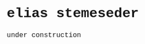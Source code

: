 	
<!DOCTYPE html PUBLIC "-//W3C//DTD HTML 4.0 Transitional//EN">
<!DOCTYPE html PUBLIC "-//W3C//DTD HTML 4.0 Transitional//EN">
<html>
<html>
<head>
<head>
<meta http-equiv="content-type" content="text/html; charset=utf-8">
<meta http-equiv="content-type" content="text/html; charset=utf-8">
<title> </title>
<title> </title>
<meta name="author" content="elias stemeseder">
<meta name="author" content="elias stemeseder">
<link rel="stylesheet" href="https://fonts.googleapis.com/css?family=Play">
<link rel="stylesheet" href="https://fonts.googleapis.com/css?family=Play">
<style type="text/css">
<style type="text/css">
p { font-family: "Play", "Consolas", "Fira Mono", "Liberation Mono", "Lucida Console", "Noto Mono", monospace; font-size: 12pt; line-height: 150%; margin-left: 1.0cm; margin-right: 1.0cm; margin-bottom: 0.25cm; background: transparent; background: transparent }
p { font-family: "Play", "Consolas", "Fira Mono", "Liberation Mono", "Lucida Console", "Noto Mono", monospace; font-size: 12pt; line-height: 150%; margin-left: 1.0cm; margin-right: 1.0cm; margin-bottom: 0.25cm; background: transparent; font-smooth:  auto; -webkit-font-smoothing: antialiased; -moz-osx-font-smoothing: grayscale; }
h1 { font-family: "Play", "Consolas", "Fira Mono", "Liberation Mono", "Lucida Console", "Noto Mono", monospace; font-size: 24pt; font-weight: bold; margin-top: 1.0cm; margin-left: 1.0cm; margin-right: 1.0cm; page-break-after: avoid }
h1 { font-family: "Play", "Consolas", "Fira Mono", "Liberation Mono", "Lucida Console", "Noto Mono", monospace; font-size: 24pt; font-weight: bold; margin-top: 1.0cm; margin-left: 1.0cm; margin-right: 1.0cm; font-smooth:  auto; -webkit-font-smoothing: antialiased;
  -moz-osx-font-smoothing: grayscale; page-break-after: avoid; }
h2 { font-family: "Play", "Consolas", "Fira Mono", "Liberation Mono", "Lucida Console", "Noto Mono", monospace; font-size: 18pt; font-weight: bold; margin-top: 1.0cm; margin-left: 1.0cm; margin-right: 1.0cm; margin-bottom: 0.50cm; background: transparent; background: transparent; page-break-after: avoid }
h2 { font-family: "Play", "Consolas", "Fira Mono", "Liberation Mono", "Lucida Console", "Noto Mono", monospace; font-size: 18pt; font-weight: bold; margin-top: 1.0cm; margin-left: 1.0cm; margin-right: 1.0cm; margin-bottom: 0.50cm; background: transparent; font-smooth:  auto; -webkit-font-smoothing: antialiased; -moz-osx-font-smoothing: grayscale; page-break-after: avoid }
em { font-style: italic }
em { font-style: italic }
a:link { color: #009fff; text-decoration: none }
a:link { color: #009fff; text-decoration: none }
a:active { color: #ff5500; text-decoration: none }
a:active { color: #ff5500; text-decoration: none }
a:visited { color: #aaaaff; text-decoration: none }
a:visited { color: #aaaaff; text-decoration: none }
</style>
</style>
</head>
</head>
<body>
<body style="max-width: 700px; margin: 0 auto; padding: 1em;">

<h1>elias stemeseder</h1>

<p>under construction</p>

</body>
</html>
